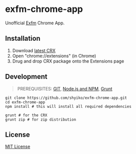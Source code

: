 # exfm-chrome-app

Unofficial [Exfm](http://ex.fm) Chrome App.

## Installation

1. Download [latest CRX](https://github.com/shyiko/exfm-chrome-app/releases)
2. Open "chrome://extensions" (in Chrome)
3. Drug and drop CRX package onto the Extensions page

## Development

> PREREQUISITES: [GIT](http://git-scm.com/downloads), [Node.js and NPM](https://github.com/joyent/node/wiki/Installing-Node.js-via-package-manager), [Grunt](https://github.com/gruntjs/grunt-cli)

    git clone https://github.com/shyiko/exfm-chrome-app.git
    cd exfm-chrome-app
    npm install # this will install all required dependencies

    grunt # for the CRX
    grunt zip # for zip distribution

## License

[MIT License](http://opensource.org/licenses/mit-license.php)
